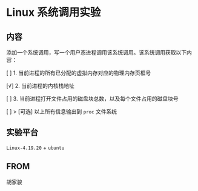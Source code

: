 # Linux 系统调用实验

## 内容

添加一个系统调用，写一个用户态进程调用该系统调用。该系统调用获取以下内容：

[  ]	1. 当前进程的所有已分配的虚拟内存对应的物理内存页框号

[√]	2. 当前进程的内核栈地址

[  ]	3. 当前进程打开文件占用的磁盘块总数，以及每个文件占用的磁盘块号

[  ]	> [可选] 以上所有信息输出到 `proc` 文件系统

## 实验平台

`Linux-4.19.20` + `ubuntu`

## FROM

胡家骏
